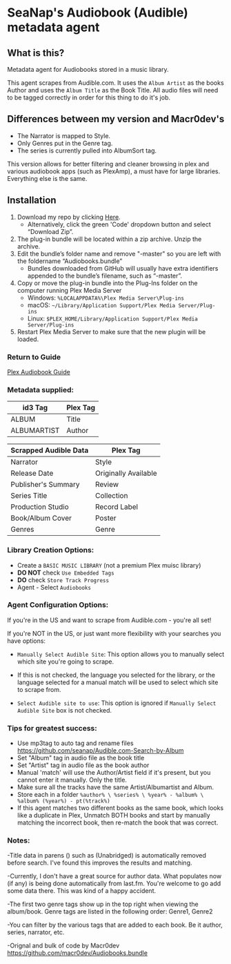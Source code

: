 # SeaNap's Audiobook (Audible) metadata agent

## What is this?
Metadata agent for Audiobooks stored in a music library.

This agent scrapes from Audible.com. It uses the `Album Artist` as the books Author and uses the `Album Title` as the Book Title. All audio files will need to be tagged correctly in order for this thing to do it's job.

## Differences between my version and Macr0dev's
* The Narrator is mapped to Style.  
* Only Genres put in the Genre tag.  
* The series is currently pulled into AlbumSort tag.  

This version allows for better filtering and cleaner browsing in plex and various audiobook apps (such as PlexAmp), a must have for large libraries. Everything else is the same.

## Installation
1. Download my repo by clicking [Here](https://github.com/seanap/Audiobooks.bundle/archive/master.zip).  
   * Alternatively, click the green 'Code' dropdown button and select “Download Zip”.
2. The plug-in bundle will be located within a zip archive. Unzip the archive.
3. Edit the bundle’s folder name and remove "-master" so you are left with the foldername “Audiobooks.bundle”
   * Bundles downloaded from GitHub will usually have extra identifiers appended to the bundle’s filename, such as “-master”.
4. Copy or move the plug-in bundle into the Plug-Ins folder on the computer running Plex Media Server
   * Windows: `%LOCALAPPDATA%\Plex Media Server\Plug-ins`
   * macOS: `~/Library/Application Support/Plex Media Server/Plug-ins`
   * Linux: `$PLEX_HOME/Library/Application Support/Plex Media Server/Plug-ins`
5. Restart Plex Media Server to make sure that the new plugin will be loaded.

### Return to Guide
[Plex Audiobook Guide](https://github.com/seanap/Plex-Audiobook-Guide#configure-plex-agent)

### Metadata supplied:

| id3 Tag       | Plex Tag|
| ------------- | ---------------- |
| ALBUM         | Title            |
| ALBUMARTIST   | Author           |

| Scrapped Audible Data  | Plex Tag|
| ------------- | ---------------- |
| Narrator      | Style         |
| Release Date  | Originally Available |
| Publisher's Summary | Review     |
| Series Title  | Collection           |
| Production Studio | Record Label |
| Book/Album Cover | Poster        |
| Genres        | Genre |

### Library Creation Options:

- Create a `BASIC MUSIC LIBRARY` (not a premium Plex muisc library)
- **DO NOT** check `Use Embedded Tags`
- **DO** check `Store Track Progress`
- Agent - Select `Audiobooks`


### Agent Configuration Options:

If you're in the US and want to scrape from Audible.com - you're all set!

If you're NOT in the US, or just want more flexibility with your searches you have options:

- `Manually Select Audible Site`: This option allows you to manually select which site you're going to scrape.  
- If this is not checked, the language you selected for the library, or the language selected for a manual match will be used to select which site to scrape from.  

- `Select Audible site to use`: This option is ignored if `Manually Select Audible Site` box is not checked.  

### Tips for greatest success:

* Use mp3tag to auto tag and rename files https://github.com/seanap/Audible.com-Search-by-Album  
* Set "Album" tag in audio file as the book title  
* Set "Artist" tag in audio file as the book author    
* Manual 'match' will use the Author/Artist field if it's present, but you cannot enter it manually.  Only the title.  
* Make sure all the tracks have the same Artist/Albumartist and Album.  
* Store each in a folder ``%author% \ %series% \ %year% - %album% \ %album% (%year%) - pt(%track%)``
* If this agent matches two different books as the same book, which looks like a duplicate in Plex, Unmatch BOTH books and start by manually matching the incorrect book, then re-match the book that was correct.

### Notes:

-Title data in parens ()  such as (Unabridged) is automatically removed before search.  I've found this improves the results and matching.

-Currently, I don't have a great source for author data. What populates now (if any) is being done automatically from last.fm. You're welcome to go add some data there. This was kind of a happy accident.

-The first two genre tags show up in the top right when viewing the album/book.  Genre tags are listed in the following order: Genre1, Genre2

-You can filter by the various tags that are added to each book. Be it author, series, narrator, etc.

-Orignal and bulk of code by Macr0dev https://github.com/macr0dev/Audiobooks.bundle
